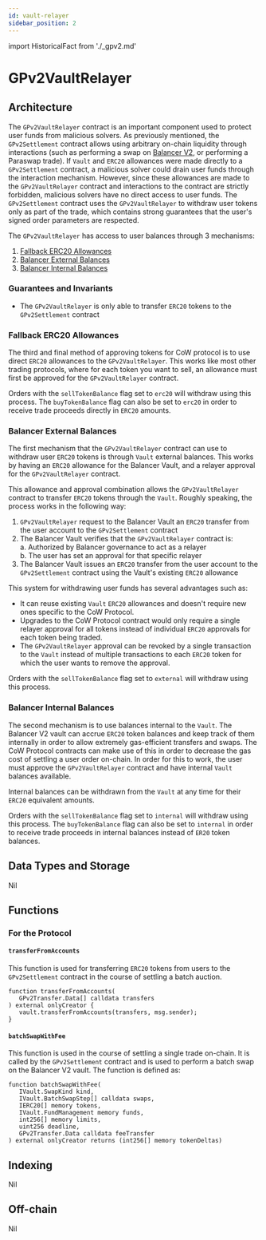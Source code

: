 ```yaml
---
id: vault-relayer
sidebar_position: 2
---
```


import HistoricalFact from './_gpv2.md'

# GPv2VaultRelayer

<HistoricalFact />

## Architecture

The `GPv2VaultRelayer` contract is an important component used to protect user funds from malicious solvers. As previously mentioned, the `GPv2Settlement` contract allows using arbitrary on-chain liquidity through interactions (such as performing a swap on [Balancer V2](https://balancer.fi), or performing a Paraswap trade). If `Vault` and `ERC20` allowances were made directly to a `GPv2Settlement` contract, a malicious solver could drain user funds through the interaction mechanism. However, since these allowances are made to the `GPv2VaultRelayer` contract and interactions to the contract are strictly forbidden, malicious solvers have no direct access to user funds. The `GPv2Settlement` contract uses the `GPv2VaultRelayer` to withdraw user tokens only as part of the trade, which contains strong guarantees that the user's signed order parameters are respected.

The `GPv2VaultRelayer` has access to user balances through 3 mechanisms:

1. [Fallback ERC20 Allowances](#fallback-erc20-allowances)
2. [Balancer External Balances](#balancer-external-balances)
3. [Balancer Internal Balances](#balancer-internal-balances)

### Guarantees and Invariants

* The `GPv2VaultRelayer` is only able to transfer `ERC20` tokens to the `GPv2Settlement` contract

### Fallback ERC20 Allowances

The third and final method of approving tokens for CoW protocol is to use direct `ERC20` allowances to the `GPv2VaultRelayer`. This works like most other trading protocols, where for each token you want to sell, an allowance must first be approved for the `GPv2VaultRelayer` contract.

Orders with the `sellTokenBalance` flag set to `erc20` will withdraw using this process. The `buyTokenBalance` flag can also be set to `erc20` in order to receive trade proceeds directly in `ERC20` amounts.

### Balancer External Balances

The first mechanism that the `GPv2VaultRelayer` contract can use to withdraw user `ERC20` tokens is through `Vault` external balances. This works by having an `ERC20` allowance for the Balancer Vault, and a relayer approval for the `GPv2VaultRelayer` contract.

This allowance and approval combination allows the `GPv2VaultRelayer` contract to transfer `ERC20` tokens through the `Vault`. Roughly speaking, the process works in the following way:

1. `GPv2VaultRelayer` request to the Balancer Vault an `ERC20` transfer from the user account to the `GPv2Settlement` contract
2. The Balancer Vault verifies that the `GPv2VaultRelayer` contract is: <br />
   a. Authorized by Balancer governance to act as a relayer <br />
   b. The user has set an approval for that specific relayer
3. The Balancer Vault issues an `ERC20` transfer from the user account to the `GPv2Settlement` contract using the Vault's existing `ERC20` allowance

This system for withdrawing user funds has several advantages such as:

- It can reuse existing `Vault` `ERC20` allowances and doesn't require new ones specific to the CoW Protocol.
- Upgrades to the CoW Protocol contract would only require a single relayer approval for all tokens instead of individual `ERC20` approvals for each token being traded.
- The `GPv2VaultRelayer` approval can be revoked by a single transaction to the `Vault` instead of multiple transactions to each `ERC20` token for which the user wants to remove the approval.

Orders with the `sellTokenBalance` flag set to `external` will withdraw using this process.

### Balancer Internal Balances

The second mechanism is to use balances internal to the `Vault`. The Balancer V2 vault can accrue `ERC20` token balances and keep track of them internally in order to allow extremely gas-efficient transfers and swaps. The CoW Protocol contracts can make use of this in order to decrease the gas cost of settling a user order on-chain. In order for this to work, the user must approve the `GPv2VaultRelayer` contract and have internal `Vault` balances available.

Internal balances can be withdrawn from the `Vault` at any time for their `ERC20` equivalent amounts.

Orders with the `sellTokenBalance` flag set to `internal` will withdraw using this process. The `buyTokenBalance` flag can also be set to `internal` in order to receive trade proceeds in internal balances instead of `ER20` token balances.

## Data Types and Storage

Nil

## Functions

### For the Protocol

#### `transferFromAccounts`

This function is used for transferring `ERC20` tokens from users to the `GPv2Settlement` contract in the course of settling a batch auction.

```solidity
function transferFromAccounts(
   GPv2Transfer.Data[] calldata transfers
) external onlyCreator {
   vault.transferFromAccounts(transfers, msg.sender);
}
```

#### `batchSwapWithFee`

This function is used in the course of settling a single trade on-chain. It is called by the `GPv2Settlement` contract and is used to perform a batch swap on the Balancer V2 vault. The function is defined as:

```solidity
function batchSwapWithFee(
   IVault.SwapKind kind,
   IVault.BatchSwapStep[] calldata swaps,
   IERC20[] memory tokens,
   IVault.FundManagement memory funds,
   int256[] memory limits,
   uint256 deadline,
   GPv2Transfer.Data calldata feeTransfer
) external onlyCreator returns (int256[] memory tokenDeltas)
```

## Indexing

Nil

## Off-chain

Nil
